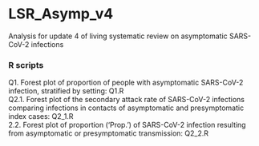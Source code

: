 # LSR_Asymp_v4
Analysis for update 4 of living systematic review on asymptomatic SARS-CoV-2 infections

### R scripts
Q1. Forest plot of proportion of people with asymptomatic SARS-CoV-2 infection, stratified by setting:   Q1.R <br/>
Q2.1. Forest plot of the secondary attack rate of SARS-CoV-2 infections comparing infections in contacts of asymptomatic and presymptomatic index cases:   Q2_1.R <br/>
2.2. Forest plot of proportion (‘Prop.’) of SARS-CoV-2 infection resulting from asymptomatic or presymptomatic transmission: Q2_2.R <br/>